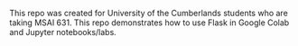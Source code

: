 This repo was created for University of the Cumberlands students who are taking MSAI 631. This repo demonstrates how to use Flask in Google Colab and Jupyter notebooks/labs.
